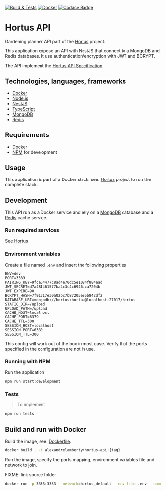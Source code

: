 [![Build & Tests](https://github.com/alexandrelamberty/hortus-api/actions/workflows/node.yml/badge.svg)](https://github.com/alexandrelamberty/hortus-api/actions/workflows/node.yml)
[![Docker](https://github.com/alexandrelamberty/hortus-api/actions/workflows/docker.yml/badge.svg)](https://github.com/alexandrelamberty/hortus-api/actions/workflows/docker.yml)
[![Codacy Badge](https://app.codacy.com/project/badge/Grade/19ca9ef2399847beb273a3a7fd615386)](https://www.codacy.com/gh/alexandrelamberty/hortus-api/dashboard?utm_source=github.com&amp;utm_medium=referral&amp;utm_content=alexandrelamberty/hortus-api&amp;utm_campaign=Badge_Grade)

# Hortus API

Gardening planner API part of the
[Hortus](https://github.com/alexandrelamberty/hortus) project.

This application expose an API with NestJS that connect to a MongoDB and Redis databases. It use authentication/encryption with JWT and BCRYPT.

The API implement the [Hortus API Specification](https://github.com/alexandrelamberty/hortus-api-spec)

## Technologies, languages, frameworks

- [Docker](https://www.docker.com/)
- [Node.js](https://nodejs.org/)
- [NestJS](https://nestjs.com/)
- [TypeScript](https://www.typescriptlang.org/)
- [MongoDB](https://www.mongodb.com/)
- [Redis](https://redis.io/)

## Requirements

- [Docker](https://www.docker.com/)
- [NPM](https://www.npmjs.com/) for development

## Usage

This application is part of a Docker stack. see:
[Hortus](https://github.com/alexandrelamberty/hortus) project to run the
complete stack.

## Development

This API run as a Docker service and rely on a [MongoDB](https://hub.docker.com/_/mongo) database and a [Redis](https://hub.docker.com/_/redis) cache service.

### Run required services

See [Hortus]()

### Environment variables

Create a file named `.env` and insert the following properties

```properties
ENV=dev
PORT=3333
PAIRING_KEY=9fca54477c8ad4e70dc5e1084f884aad
JWT_SECRET=d7a481461577ba4c3c4c6946cca7204b
JWT_EXPIRE=90
BCRYPT_HASH=7f91317e30a02bc7b87205e95b842df2
DATABASE_URI=mongodb://hortus:hortus@localhost:27017/hortus
STATIC_DIR=/upload
UPLOAD_PATH=/upload
CACHE_HOST=localhost
CACHE_PORT=6379
CACHE_TTL=300
SESSION_HOST=localhost
SESSION_PORT=6380
SESSION_TTL=300
```

This config will work out of the box in most case. Verify that the ports
specified in the configuration are not in use.

### Running with NPM

Run the application

```bash
npm run start:development
```

### Tests

> To implement

```bash
npm run tests
```

## Build and run with Docker

Build the image, see: [Dockerfile](./Dockerfile).

```bash
docker build . -t alexandrelamberty/hortus-api:{tag}
```

Run the image, specify the ports mapping, environment variables file and network to join.

FIXME: link source folder

```bash
docker run -p 3333:3333 --network=hortus_default --env-file .env --name hortus-api -d alexandrelamberty/hortus-api:{tag}
```
